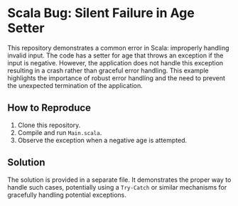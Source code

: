 # Scala Bug: Silent Failure in Age Setter

This repository demonstrates a common error in Scala: improperly handling invalid input.  The code has a setter for age that throws an exception if the input is negative. However, the application does not handle this exception resulting in a crash rather than graceful error handling.  This example highlights the importance of robust error handling and the need to prevent the unexpected termination of the application.

## How to Reproduce

1. Clone this repository.
2. Compile and run `Main.scala`.
3. Observe the exception when a negative age is attempted.

## Solution

The solution is provided in a separate file.  It demonstrates the proper way to handle such cases, potentially using a `Try-Catch` or similar mechanisms for gracefully handling potential exceptions.